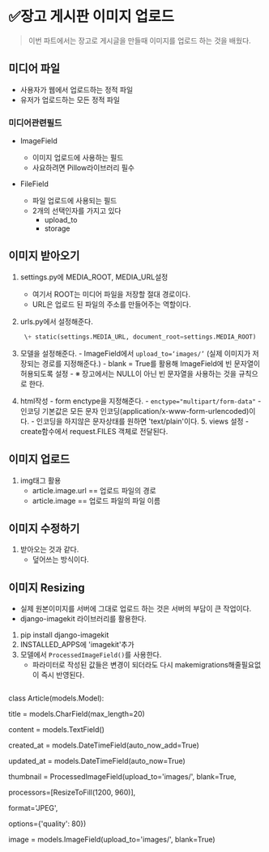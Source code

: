 # ✅장고 게시판 이미지 업로드
> 이번 파트에서는 장고로 게시글을 만들때 이미지를 업로드 하는 것을 배웠다.

## 미디어 파일
   - 사용자가 웹에서 업로드하는 정적 파일
   - 유저가 업로드하는 모든 정적 파일

###  미디어관련필드
   - ImageField
       - 이미지 업로드에 사용하는 필드
       - 사요하려면 Pillow라이브러리 필수

   - FileField
       - 파일 업로드에 사용되는 필드
       - 2개의 선택인자를 가지고 있다
           - upload_to
           - storage
           
           
## 이미지 받아오기

   1. settings.py에 MEDIA_ROOT, MEDIA_URL설정
       - 여기서 ROOT는 미디어 파일을 저장할 절대 경로이다.
       - URL은 업로드 된 파일의 주소를 만들어주는 역할이다.
   2. urls.py에서 설정해준다.
       ```python
        \+ static(settings.MEDIA_URL, document_root=settings.MEDIA_ROOT)
      ```
  3. 모델을 설정해준다.
          - ImageField에서 `upload_to=‘images/’` (실제 이미지가 저장되는 경로를 지정해준다.)
          - blank = True를 활용해  ImageField에 빈 문자열이 허용되도록 설정
          - ※ 장고에서는 NULL이 아닌 빈 문자열을 사용하는 것을 규칙으로 한다.

   4. html작성 
           - form enctype을 지정해준다.
           -  `enctype="multipart/form-data"`
           -   인코딩 기본값은 모든 문자 인코딩(application/x-www-form-urlencoded)이다.
           -   인코딩을 하지않은 문자상태를 원하면 'text/plain'이다.
    5. views 설정
           - create함수에서 request.FILES 객체로 전달된다.
     
## 이미지 업로드

   1. img태그 활용
         - article.image.url == 업로드 파일의 경로
         - article.image == 업로드 파일의 파일 이름
   
## 이미지 수정하기

   1. 받아오는 것과 같다.
       - 덮어쓰는 방식이다.



## 이미지 Resizing

- 실제 원본이미지를 서버에 그대로 업로드 하는 것은 서버의 부담이 큰 작업이다.
- django-imagekit 라이브러리를 활용한다.

1. pip install django-imagekit
2. INSTALLED_APPS에 'imagekit'추가
3. 모델에서 `ProcessedImageField()`를 사용한다.
    - 파라미터로 작성된 값들은 변경이 되더라도 다시 makemigrations해줄필요없이 즉시 반영된다.
   ```python
class   Article(models.Model):

  title = models.CharField(max_length=20)

  content = models.TextField()

  created_at = models.DateTimeField(auto\_now\_add=True)

  updated_at = models.DateTimeField(auto_now=True)

  thumbnail = ProcessedImageField(upload_to='images/', blank=True,

  processors=\[ResizeToFill(1200, 960)\],

  format='JPEG',

  options={'quality': 80})

  image = models.ImageField(upload_to='images/', blank=True)
```
    
